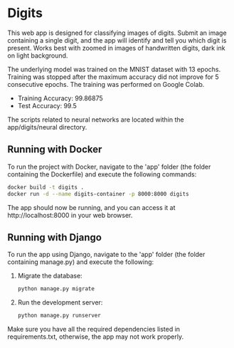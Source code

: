 # Digits

This web app is designed for classifying images of digits. Submit an image containing a single digit, and the app will identify and tell you which digit is present.
Works best with zoomed in images of handwritten digits, dark ink on light background.

The underlying model was trained on the MNIST dataset with 13 epochs. Training was stopped after the maximum accuracy did not improve for 5 consecutive epochs. The training was performed on Google Colab.

- Training Accuracy: 99.86875
- Test Accuracy: 99.5

The scripts related to neural networks are located within the app/digits/neural directory.

## Running with Docker

To run the project with Docker, navigate to the 'app' folder (the folder containing the Dockerfile) and execute the following commands:

```bash
docker build -t digits .
docker run -d --name digits-container -p 8000:8000 digits
```

The app should now be running, and you can access it at http://localhost:8000 in your web browser.

## Running with Django
To run the app using Django, navigate to the 'app' folder (the folder containing manage.py) and execute the following:

1. Migrate the database:
   ```bash
   python manage.py migrate
   ```

2. Run the development server:
   ```bash
   python manage.py runserver
   ```

Make sure you have all the required dependencies listed in requirements.txt, otherwise, the app may not work properly.
